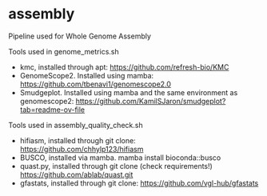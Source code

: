 # assembly
Pipeline used for Whole Genome Assembly

Tools used in genome_metrics.sh

- kmc, installed through apt: https://github.com/refresh-bio/KMC
- GenomeScope2. Installed using mamba: https://github.com/tbenavi1/genomescope2.0
- Smudgeplot. Installed using mamba and the same environment as genomescope2: https://github.com/KamilSJaron/smudgeplot?tab=readme-ov-file

Tools used in assembly_quality_check.sh
  - hifiasm, installed through git clone:  https://github.com/chhylp123/hifiasm
  - BUSCO, installed via mamba.  mamba install bioconda::busco
  - quast.py, installed  through git clone (check requirements!)  https://github.com/ablab/quast.git
  - gfastats, installed through git clone: https://github.com/vgl-hub/gfastats

